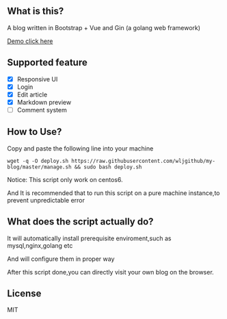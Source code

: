 ## What is this?
A blog written in Bootstrap + Vue and Gin (a golang web framework)

[Demo click here](https://xiulu.xyz)

## Supported feature
- [x] Responsive UI
- [x] Login
- [x] Edit article
- [x] Markdown preview
- [ ] Comment system

## How to Use?

Copy and paste the following line into your machine
```shell script
wget -q -O deploy.sh https://raw.githubusercontent.com/wljgithub/my-blog/master/manage.sh && sudo bash deploy.sh
```
Notice: This script only work on centos6.

And It is recommended that to run this script on a pure machine instance,to prevent unpredictable error

## What does the script actually do?

It will automatically install prerequisite enviroment,such as mysql,nginx,golang etc

And will configure them in proper way

After this script done,you can directly visit your own blog on the browser.

## License 
MIT


